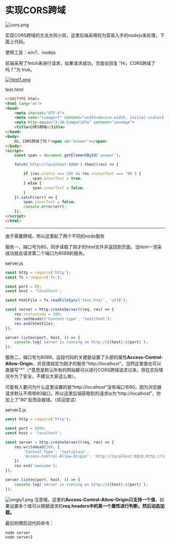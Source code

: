 # 实现CORS跨域

![cors.png](https://www.imageoss.com/images/2019/12/20/cors.png)

实现CORS跨域的方法大同小异，这里后端采用较为容易入手的nodejs来处理，下面上代码。

使用工具：win7、nodejs

前端采用了fetch来进行请求，如果请求成功，页面会回复 “Hi，CORS跨域了吗？”为 true。

[![html1.png](https://www.imageoss.com/images/2019/12/20/html1.png)](https://www.imageoss.com/image/s7skL)

test.html
```html
<!DOCTYPE html>
<html lang="en">
<head>
    <meta charset="UTF-8">
    <meta name="viewport" content="width=device-width, initial-scale=1.0">
    <meta http-equiv="X-UA-Compatible" content="ie=edge">
    <title>CORS跨域</title>
</head>
<body>
    Hi，CORS跨域了吗？<span id="answer"></span>
</body>
<script>
    const span = document.getElementById('answer');

    fetch('http://localhost:8088').then((res) => {

        if (res.status === 200 && res.statusText === 'OK') {
            span.innerText = true;
        } else {
            span.innerText = false;
        }
    }).catch((err) => {
        span.innerText = false;
        console.error(err);
    });
</script>
</html>
```

---

由于需要跨域，所以这里起了两个不同的node服务

服务一，端口号为80，同步读取了刚才的html文件并返回到页面。当html一渲染成功就会请求第二个端口为8088的服务。

server.js
```js
const http = require('http');
const fs = require('fs');

const port = 80;
const host = 'localhost';

const htmlFile = fs.readFileSync('test.html', 'utf8');

const server = http.createServer((req, res) => {
    res.statusCode = 200;
    res.setHeader('Content-type', 'text/html');
    res.end(htmlFile);
});

server.listen(port, host, () => {
    console.log(`server is running on http://${host}:${port}`);
});
```

服务二，端口号为8088，这段代码的关键是设置了头部的属性**Access-Control-Allow-Origin**，并且值规定为刚才的服务“http://localhost”，当然这里值也可以直接写“*”（*意思是默认所有的网站都可以进行CORS跨域请求过来，但在实际情况中为了安全，不建议大家这么做）。

可能有人要问为什么这里设置的是“http://localhost”没有端口号80，因为浏览器请求默认不用带80端口，所以这里后端获取到的请求ip为“http://localhost”，你加上了“80”反而会报错。（欢迎尝试）

server2.js
```js
const http = require('http');

const port = 8088;
const host = 'localhost';

const server = http.createServer((req, res) => {
    res.writeHead(200, {
        'Content-Type': 'text/plain',
        'Access-Control-Allow-Origin': 'http://localhost:8028,http://localhost',
    })
    res.end('awesome');
});

server.listen(port, host, () => {
    console.log(`server is running on http://${host}:${port}`);
});
```

![ongly1.png](https://www.imageoss.com/images/2019/12/20/ongly1.png)
注意哦，这里的**Access-Control-Allow-Origin只支持一个值**，如果设置多个值可以根据请求的**req.headers中的某一个属性进行判断，然后动态加载。**

最后附赠启动代码命令：
```
node server
node server2
```
